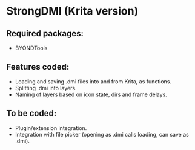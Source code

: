 # StrongDMI (Krita version)

## Required packages:

* BYONDTools

## Features coded:

* Loading and saving .dmi files into and from Krita, as functions.
* Splitting .dmi into layers.
* Naming of layers based on icon state, dirs and frame delays.

## To be coded:

* Plugin/extension integration.
* Integration with file picker (opening as .dmi calls loading, can save as .dmi).
